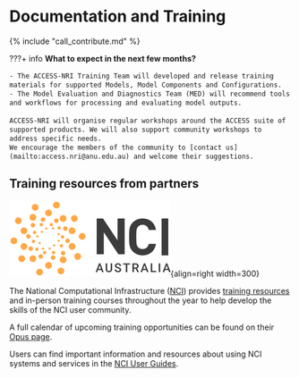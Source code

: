 # Documentation and Training

{% include "call_contribute.md" %}

???+ info
    **What to expect in the next few months?**

    - The ACCESS-NRI Training Team will developed and release training materials for supported Models, Model Components and Configurations.
    - The Model Evaluation and Diagnostics Team (MED) will recommend tools and workflows for processing and evaluating model outputs.

    ACCESS-NRI will organise regular workshops around the ACCESS suite of supported products. We will also support community workshops to address specific needs. 
    We encourage the members of the community to [contact us](mailto:access.nri@anu.edu.au) and welcome their suggestions. 

## Training resources from partners

<div class="result" markdown>

![NCI Logo](../assets/nci_logo_color.svg){align=right width=300}

The National Computational Infrastructure ([NCI][nci-web]) provides [training resources][nci-training] and in-person training courses throughout the year to help develop the skills of the NCI user community.  

</div>

A full calendar of upcoming training opportunities can be found on their [Opus page][opus-web].

Users can find important information and resources about using NCI systems and services in the [NCI User Guides][nci-user-guides].

[nci-web]: https://www.nci.org.au
[nci-training]: https://www.nci.org.au/users/user-training
[opus-web]: https://opus.nci.org.au/display/Help/NCI+Training+and+Educational+Events
[nci-user-guides]: https://opus.nci.org.au/